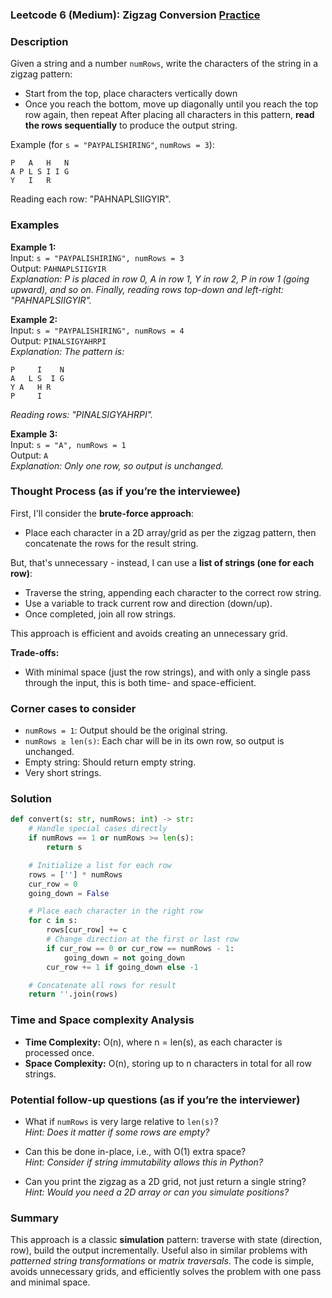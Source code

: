 ### Leetcode 6 (Medium): Zigzag Conversion [Practice](https://leetcode.com/problems/zigzag-conversion)

### Description  
Given a string and a number `numRows`, write the characters of the string in a zigzag pattern:
- Start from the top, place characters vertically down
- Once you reach the bottom, move up diagonally until you reach the top row again, then repeat
After placing all characters in this pattern, **read the rows sequentially** to produce the output string.

Example (for `s = "PAYPALISHIRING"`, `numRows = 3`):

```
P   A   H   N
A P L S I I G
Y   I   R
```
Reading each row: "PAHNAPLSIIGYIR".

### Examples  

**Example 1:**  
Input: `s = "PAYPALISHIRING", numRows = 3`  
Output: `PAHNAPLSIIGYIR`  
*Explanation: P is placed in row 0, A in row 1, Y in row 2, P in row 1 (going upward), and so on. Finally, reading rows top-down and left-right: "PAHNAPLSIIGYIR".*

**Example 2:**  
Input: `s = "PAYPALISHIRING", numRows = 4`  
Output: `PINALSIGYAHRPI`  
*Explanation: The pattern is:*

```
P     I    N
A   L S  I G
Y A   H R
P     I
```

*Reading rows: "PINALSIGYAHRPI".*

**Example 3:**  
Input: `s = "A", numRows = 1`  
Output: `A`  
*Explanation: Only one row, so output is unchanged.*

### Thought Process (as if you’re the interviewee)  

First, I'll consider the **brute-force approach**:  
- Place each character in a 2D array/grid as per the zigzag pattern, then concatenate the rows for the result string.

But, that's unnecessary - instead, I can use a **list of strings (one for each row)**:
- Traverse the string, appending each character to the correct row string.
- Use a variable to track current row and direction (down/up).
- Once completed, join all row strings.

This approach is efficient and avoids creating an unnecessary grid.

**Trade-offs:**  
- With minimal space (just the row strings), and with only a single pass through the input, this is both time- and space-efficient.

### Corner cases to consider  
- `numRows = 1`: Output should be the original string.
- `numRows ≥ len(s)`: Each char will be in its own row, so output is unchanged.
- Empty string: Should return empty string.
- Very short strings.

### Solution

```python
def convert(s: str, numRows: int) -> str:
    # Handle special cases directly
    if numRows == 1 or numRows >= len(s):
        return s

    # Initialize a list for each row
    rows = [''] * numRows
    cur_row = 0
    going_down = False

    # Place each character in the right row
    for c in s:
        rows[cur_row] += c
        # Change direction at the first or last row
        if cur_row == 0 or cur_row == numRows - 1:
            going_down = not going_down
        cur_row += 1 if going_down else -1

    # Concatenate all rows for result
    return ''.join(rows)
```

### Time and Space complexity Analysis  

- **Time Complexity:** O(n), where n = len(s), as each character is processed once.
- **Space Complexity:** O(n), storing up to n characters in total for all row strings.

### Potential follow-up questions (as if you’re the interviewer)  

- What if `numRows` is very large relative to `len(s)`?  
  *Hint: Does it matter if some rows are empty?*

- Can this be done in-place, i.e., with O(1) extra space?  
  *Hint: Consider if string immutability allows this in Python?*

- Can you print the zigzag as a 2D grid, not just return a single string?  
  *Hint: Would you need a 2D array or can you simulate positions?*

### Summary
This approach is a classic **simulation** pattern: traverse with state (direction, row), build the output incrementally. Useful also in similar problems with *patterned string transformations* or *matrix traversals*. The code is simple, avoids unnecessary grids, and efficiently solves the problem with one pass and minimal space.